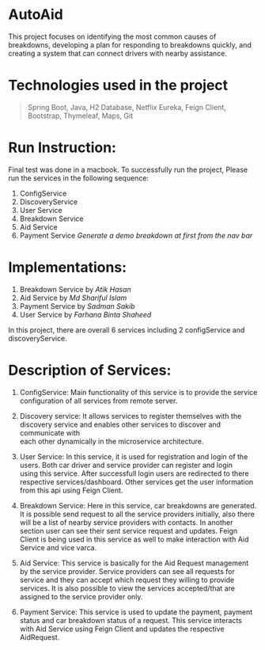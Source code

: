# AutoAid

This project focuses on identifying the most common causes of breakdowns, developing a plan for responding to breakdowns quickly, and creating a system that can connect drivers with nearby assistance.

# Technologies used in the project
>Spring Boot,
>Java,
>H2 Database,
>Netflix Eureka,
>Feign Client,
>Bootstrap,
>Thymeleaf,
>Maps,
>Git

# Run Instruction:
Final test was done in a macbook. To successfully run the project, Please run the services in the following sequence:
1. ConfigService
2. DiscoveryService
3. User Service
4. Breakdown Service
5. Aid Service
6. Payment Service
*Generate a demo breakdown at first from the nav bar*

# Implementations:
1. Breakdown Service by *Atik Hasan*
2. Aid Service by *Md Shariful Islam*
3. Payment Service by *Sadman Sakib*
4. User Service by *Farhana Binta Shaheed*

In this project, there are overall 6 services including 2 configService and discoveryService.

# Description of Services:
1. ConfigService:
   Main functionality of this service is to provide the service configuration of all services from remote server.
   
3. Discovery service:
   It allows services to register themselves with the discovery service and enables other services to discover and communicate with     
   each other dynamically in the microservice architecture.
   
5. User Service:
   In this service, it is used for registration and login of the users. Both car driver and service provider can register and login   
   using this service. After successfull login users are redirected to there respective services/dashboard. Other services get the user 
   information from this api using Feign Client.
   
7. Breakdown Service:
   Here in this service, car breakdowns are generated. It is possible send request to all the service providers initially, also there 
   will be a list of nearby service providers with contacts. In another section user can see their sent service request and updates. 
   Feign Client is being used in this service as well to make interaction with Aid Service and vice varca.
   
9. Aid Service:
   This service is basically for the Aid Request management by the service provider. Service providers can see all requests for service 
   and they can accept which request they willing to provide services. It is also possible to view the services accepted/that are 
   assigned to the service provider only. 
   
11. Payment Service: This service is used to update the payment, payment status and car breakdown status of a request. This service 
    interacts with Aid Service using Feign Client and updates the respective AidRequest.
